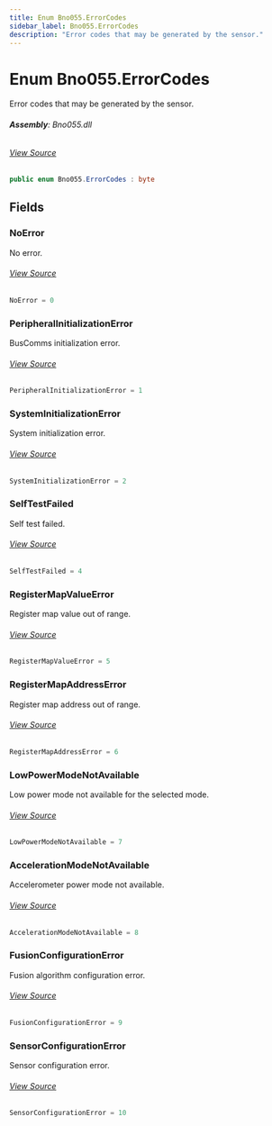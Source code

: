```yaml
---
title: Enum Bno055.ErrorCodes
sidebar_label: Bno055.ErrorCodes
description: "Error codes that may be generated by the sensor."
---
```

# Enum Bno055.ErrorCodes
Error codes that may be generated by the sensor.

###### **Assembly**: Bno055.dll
###### [View Source](https://github.com/WildernessLabs/Meadow.Foundation.git/blob/develop/Source/Meadow.Foundation.Peripherals/Sensors.Motion.Bno055/Driver/Bno055.Enums.cs#L27)
```csharp title="Declaration"
public enum Bno055.ErrorCodes : byte
```
## Fields
### NoError
No error.
###### [View Source](https://github.com/WildernessLabs/Meadow.Foundation.git/blob/develop/Source/Meadow.Foundation.Peripherals/Sensors.Motion.Bno055/Driver/Bno055.Enums.cs#L32)
```csharp title="Declaration"
NoError = 0
```
### PeripheralInitializationError
BusComms initialization error.
###### [View Source](https://github.com/WildernessLabs/Meadow.Foundation.git/blob/develop/Source/Meadow.Foundation.Peripherals/Sensors.Motion.Bno055/Driver/Bno055.Enums.cs#L37)
```csharp title="Declaration"
PeripheralInitializationError = 1
```
### SystemInitializationError
System initialization error.
###### [View Source](https://github.com/WildernessLabs/Meadow.Foundation.git/blob/develop/Source/Meadow.Foundation.Peripherals/Sensors.Motion.Bno055/Driver/Bno055.Enums.cs#L42)
```csharp title="Declaration"
SystemInitializationError = 2
```
### SelfTestFailed
Self test failed.
###### [View Source](https://github.com/WildernessLabs/Meadow.Foundation.git/blob/develop/Source/Meadow.Foundation.Peripherals/Sensors.Motion.Bno055/Driver/Bno055.Enums.cs#L47)
```csharp title="Declaration"
SelfTestFailed = 4
```
### RegisterMapValueError
Register map value out of range.
###### [View Source](https://github.com/WildernessLabs/Meadow.Foundation.git/blob/develop/Source/Meadow.Foundation.Peripherals/Sensors.Motion.Bno055/Driver/Bno055.Enums.cs#L52)
```csharp title="Declaration"
RegisterMapValueError = 5
```
### RegisterMapAddressError
Register map address out of range.
###### [View Source](https://github.com/WildernessLabs/Meadow.Foundation.git/blob/develop/Source/Meadow.Foundation.Peripherals/Sensors.Motion.Bno055/Driver/Bno055.Enums.cs#L57)
```csharp title="Declaration"
RegisterMapAddressError = 6
```
### LowPowerModeNotAvailable
Low power mode not available for the selected mode.
###### [View Source](https://github.com/WildernessLabs/Meadow.Foundation.git/blob/develop/Source/Meadow.Foundation.Peripherals/Sensors.Motion.Bno055/Driver/Bno055.Enums.cs#L62)
```csharp title="Declaration"
LowPowerModeNotAvailable = 7
```
### AccelerationModeNotAvailable
Accelerometer power mode not available.
###### [View Source](https://github.com/WildernessLabs/Meadow.Foundation.git/blob/develop/Source/Meadow.Foundation.Peripherals/Sensors.Motion.Bno055/Driver/Bno055.Enums.cs#L67)
```csharp title="Declaration"
AccelerationModeNotAvailable = 8
```
### FusionConfigurationError
Fusion algorithm configuration error.
###### [View Source](https://github.com/WildernessLabs/Meadow.Foundation.git/blob/develop/Source/Meadow.Foundation.Peripherals/Sensors.Motion.Bno055/Driver/Bno055.Enums.cs#L72)
```csharp title="Declaration"
FusionConfigurationError = 9
```
### SensorConfigurationError
Sensor configuration error.
###### [View Source](https://github.com/WildernessLabs/Meadow.Foundation.git/blob/develop/Source/Meadow.Foundation.Peripherals/Sensors.Motion.Bno055/Driver/Bno055.Enums.cs#L77)
```csharp title="Declaration"
SensorConfigurationError = 10
```
